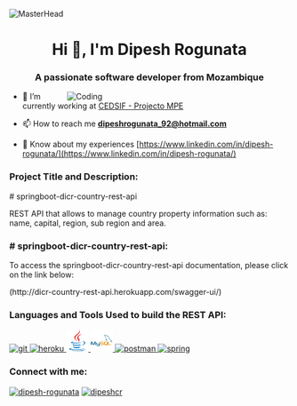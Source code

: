 ![MasterHead](https://developers.giphy.com/branch/master/static/api-512d36c09662682717108a38bbb5c57d.gif)

<h1 align="center">Hi 👋, I'm Dipesh Rogunata</h1>
<h3 align="center">A passionate software developer from Mozambique</h3>
<img align="right" alt="Coding" width="400" src="https://cdn.dribbble.com/users/1059583/screenshots/4171367/media/34e69eb61a7bd8dea1c957a8b82605a7.gif">

- 🔭 I’m currently working at [CEDSIF - Projecto MPE](https://www.cedsif.gov.mz/cedsifportal/?page_id=159)

- 📫 How to reach me **dipeshrogunata_92@hotmail.com**

- 📄 Know about my experiences [https://www.linkedin.com/in/dipesh-rogunata/](https://www.linkedin.com/in/dipesh-rogunata/)

<h3 align="left">Project Title and Description:</h3>
<p align="left">
# springboot-dicr-country-rest-api
</p>
REST API that allows to manage country property information such as: name, capital, region, sub region and area.

<h3 align="left"># springboot-dicr-country-rest-api:</h3>
<p align="left">
To access the springboot-dicr-country-rest-api documentation, please click on the link below:
</p>
(http://dicr-country-rest-api.herokuapp.com/swagger-ui/)

<h3 align="left">Languages and Tools Used to build the REST API:</h3>
<p align="left"> <a href="https://git-scm.com/" target="_blank" rel="noreferrer"> <img src="https://www.vectorlogo.zone/logos/git-scm/git-scm-icon.svg" alt="git" width="40" height="40"/> </a> <a href="https://heroku.com" target="_blank" rel="noreferrer"> <img src="https://www.vectorlogo.zone/logos/heroku/heroku-icon.svg" alt="heroku" width="40" height="40"/> </a> <a href="https://www.java.com" target="_blank" rel="noreferrer"> <img src="https://raw.githubusercontent.com/devicons/devicon/master/icons/java/java-original.svg" alt="java" width="40" height="40"/> </a> <a href="https://www.mysql.com/" target="_blank" rel="noreferrer"> <img src="https://raw.githubusercontent.com/devicons/devicon/master/icons/mysql/mysql-original-wordmark.svg" alt="mysql" width="40" height="40"/> </a> <a href="https://postman.com" target="_blank" rel="noreferrer"> <img src="https://www.vectorlogo.zone/logos/getpostman/getpostman-icon.svg" alt="postman" width="40" height="40"/> </a> <a href="https://spring.io/" target="_blank" rel="noreferrer"> <img src="https://www.vectorlogo.zone/logos/springio/springio-icon.svg" alt="spring" width="40" height="40"/> </a> </p>

<h3 align="left">Connect with me:</h3>
<p align="left">
<a href="https://linkedin.com/in/dipesh-rogunata" target="blank"><img align="center" src="https://raw.githubusercontent.com/rahuldkjain/github-profile-readme-generator/master/src/images/icons/Social/linked-in-alt.svg" alt="dipesh-rogunata" height="30" width="40" /></a>
<a href="https://www.hackerrank.com/dipeshcr" target="blank"><img align="center" src="https://raw.githubusercontent.com/rahuldkjain/github-profile-readme-generator/master/src/images/icons/Social/hackerrank.svg" alt="dipeshcr" height="30" width="40" /></a>
</p>

